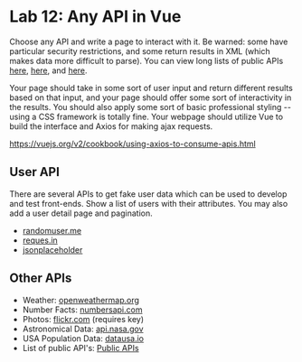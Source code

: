 # Lab 12: Any API in Vue

Choose any API and write a page to interact with it. Be warned: some have particular security restrictions, and some return results in XML (which makes data more difficult to parse). You can view long lists of public APIs [here](https://github.com/toddmotto/public-apis), [here](https://github.com/abhishekbanthia/Public-APIs), and [here](https://apilist.fun/).  

Your page should take in some sort of user input and return different results based on that input, and your page should offer some sort of interactivity in the results. You should also apply some sort of basic professional styling -- using a CSS framework is totally fine. Your webpage should utilize Vue to build the interface and Axios for making ajax requests.

https://vuejs.org/v2/cookbook/using-axios-to-consume-apis.html  

## User API

There are several APIs to get fake user data which can be used to develop and test front-ends. Show a list of users with their attributes. You may also add a user detail page and pagination.

- [randomuser.me](https://randomuser.me/documentation)
- [reques.in](https://reqres.in/)
- [jsonplaceholder](https://jsonplaceholder.typicode.com/)

## Other APIs

- Weather: [openweathermap.org](http://openweathermap.org/api)
- Number Facts: [numbersapi.com](http://numbersapi.com/#42)
- Photos: [flickr.com](https://www.flickr.com/services/api/) (requires key)
- Astronomical Data: [api.nasa.gov](https://api.nasa.gov/#live_example)
- USA Population Data: [datausa.io](https://datausa.io/about/api/)
- List of public API's: [Public APIs](https://github.com/public-apis/public-apis)
